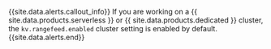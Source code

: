 {{site.data.alerts.callout_info}}
If you are working on a {{ site.data.products.serverless }} or {{ site.data.products.dedicated }} cluster, the `kv.rangefeed.enabled` cluster setting is enabled by default.
{{site.data.alerts.end}}